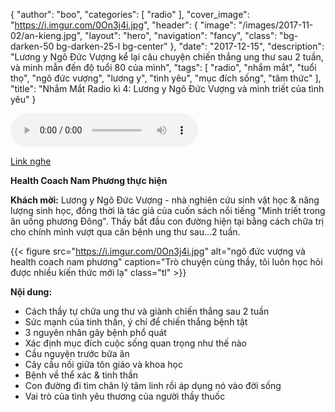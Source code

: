 {
   "author": "boo",
   "categories": [
      "radio"
   ],
   "cover_image": "https://i.imgur.com/0On3j4i.jpg",
  "header": {
    "image": "/images/2017-11-02/an-kieng.jpg",
    "layout": "hero",
    "navigation": "fancy",
    "class": "bg-darken-50 bg-darken-25-l bg-center"
  },
   "date": "2017-12-15",
   "description": "Lương y Ngô Đức Vượng kể lại câu chuyện chiến thắng ung thư sau 2 tuần, và minh mẫn đến độ tuổi 80 của mình",
   "tags": [
      "radio",
      "nhắm mắt",
      "tuổi thọ",
      "ngô đức vượng",
      "lương y",
      "tình yêu",
      "mục đích sống",
      "tâm thức"
   ],
   "title": "Nhắm Mắt Radio kì 4: Lương y Ngô Đức Vượng và minh triết của tình yêu"
}

<audio controls>
  <source src="https://s0.vocaroo.com/media/download_temp/Vocaroo_s03acbmyS5YX.mp3" type="audio/mpeg">
Your browser does not support the audio element.
</audio>

[Link nghe](https://s0.vocaroo.com/media/download_temp/Vocaroo_s03acbmyS5YX.mp3)

**Health Coach Nam Phương thực hiện**

**Khách mời:** Lương y Ngô Đức Vượng - nhà nghiên cứu sinh vật học & năng lượng sinh học, đồng thời là tác giả của cuốn sách nổi tiếng "Minh triết trong ăn uống phương Đông". Thầy bắt đầu con đường hiện tại bằng cách chữa trị cho chính mình vượt qua căn bệnh ung thư sau...2 tuần.

{{< figure src="https://i.imgur.com/0On3j4i.jpg" alt="ngô đức vượng và health coach nam phương" caption="Trò chuyện cùng thầy, tôi luôn học hỏi được nhiều kiến thức mới lạ" class="tl" >}}

**Nội dung:**
- Cách thầy tự chữa ung thư và giành chiến thắng sau 2 tuần
- Sức mạnh của tinh thần, ý chí để chiến thắng bệnh tật
- 3 nguyên nhân gây bệnh phổ quát
- Xác định mục đích cuộc sống quan trọng như thế nào
- Cầu nguyện trước bữa ăn
- Cây cầu nối giữa tôn giáo và khoa học
- Bệnh về thể xác & tinh thần
- Con đường đi tìm chân lý tâm linh rồi áp dụng nó vào đời sống
- Vai trò của tình yêu thương của người thầy thuốc

